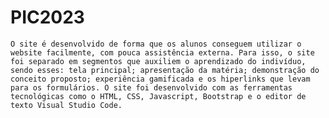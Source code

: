 # PIC2023
	O site é desenvolvido de forma que os alunos conseguem utilizar o website facilmente, com pouca assistência externa. Para isso, o site foi separado em segmentos que auxiliem o aprendizado do indivíduo, sendo esses: tela principal; apresentação da matéria; demonstração do conceito proposto; experiência gamificada e os hiperlinks que levam para os formulários. O site foi desenvolvido com as ferramentas tecnológicas como o HTML, CSS, Javascript, Bootstrap e o editor de texto Visual Studio Code.
